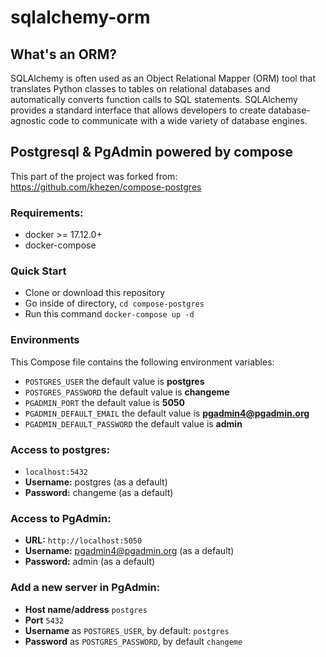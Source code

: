 # sqlalchemy-orm

## What's an ORM?

SQLAlchemy is often used as an Object Relational Mapper (ORM) tool that translates Python classes to tables on relational databases and automatically converts function calls to SQL statements. SQLAlchemy provides a standard interface that allows developers to create database-agnostic code to communicate with a wide variety of database engines.

## Postgresql & PgAdmin powered by compose

This part of the project was forked from: https://github.com/khezen/compose-postgres

### Requirements:
* docker >= 17.12.0+
* docker-compose

### Quick Start
* Clone or download this repository
* Go inside of directory,  `cd compose-postgres`
* Run this command `docker-compose up -d`

### Environments
This Compose file contains the following environment variables:

* `POSTGRES_USER` the default value is **postgres**
* `POSTGRES_PASSWORD` the default value is **changeme**
* `PGADMIN_PORT` the default value is **5050**
* `PGADMIN_DEFAULT_EMAIL` the default value is **pgadmin4@pgadmin.org**
* `PGADMIN_DEFAULT_PASSWORD` the default value is **admin**

### Access to postgres: 
* `localhost:5432`
* **Username:** postgres (as a default)
* **Password:** changeme (as a default)

### Access to PgAdmin: 
* **URL:** `http://localhost:5050`
* **Username:** pgadmin4@pgadmin.org (as a default)
* **Password:** admin (as a default)

### Add a new server in PgAdmin:
* **Host name/address** `postgres`
* **Port** `5432`
* **Username** as `POSTGRES_USER`, by default: `postgres`
* **Password** as `POSTGRES_PASSWORD`, by default `changeme`